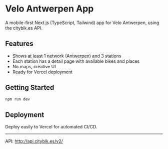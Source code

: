 # Velo Antwerpen App

A mobile-first Next.js (TypeScript, Tailwind) app for Velo Antwerpen, using the citybik.es API.

## Features
- Shows at least 1 network (Antwerpen) and 3 stations
- Each station has a detail page with available bikes and places
- No maps, creative UI
- Ready for Vercel deployment

## Getting Started
```bash
npm run dev
```

## Deployment
Deploy easily to Vercel for automated CI/CD.

---

API: http://api.citybik.es/v2/
